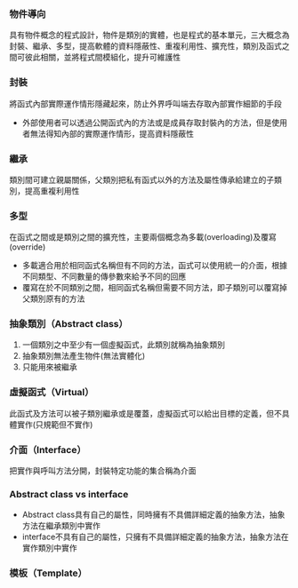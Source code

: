 ### 物件導向
具有物件概念的程式設計，物件是類別的實體，也是程式的基本單元，三大概念為封裝、繼承、多型，提高軟體的資料隱蔽性、重複利用性、擴充性，類別及函式之間可彼此相關，並將程式間模組化，提升可維護性
### 封裝
將函式內部實際運作情形隱藏起來，防止外界呼叫端去存取內部實作細節的手段
* 外部使用者可以透過公開函式內的方法或是成員存取封裝內的方法，但是使用者無法得知內部的實際運作情形，提高資料隱蔽性
### 繼承
類別間可建立親屬關係，父類別把私有函式以外的方法及屬性傳承給建立的子類別，提高重複利用性

### 多型
在函式之間或是類別之間的擴充性，主要兩個概念為多載(overloading)及覆寫(override)
* 多載適合用於相同函式名稱但有不同的方法，函式可以使用統一的介面，根據不同類型、不同數量的傳參數來給予不同的回應
* 覆寫在於不同類別之間，相同函式名稱但需要不同方法，即子類別可以覆寫掉父類別原有的方法


### 抽象類別（Abstract class）
1. 一個類別之中至少有一個虛擬函式，此類別就稱為抽象類別
2. 抽象類別無法產生物件(無法實體化)
3. 只能用來被繼承

### 虛擬函式（Virtual）
此函式及方法可以被子類別繼承或是覆蓋，虛擬函式可以給出目標的定義，但不具體實作(只規範但不實作)

### 介面（Interface）
把實作與呼叫方法分開，封裝特定功能的集合稱為介面

### Abstract class vs interface
* Abstract class具有自己的屬性，同時擁有不具備詳細定義的抽象方法，抽象方法在繼承類別中實作
* interface不具有自己的屬性，只擁有不具備詳細定義的抽象方法，抽象方法在實作類別中實作

### 模板（Template）
